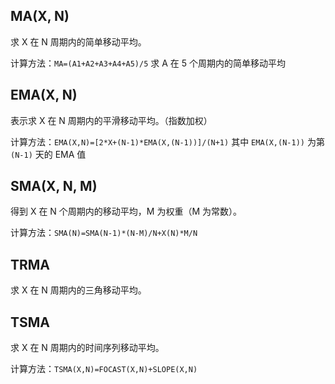 ## MA(X, N)

求 X 在 N 周期内的简单移动平均。

计算方法：`MA=(A1+A2+A3+A4+A5)/5` 求 A 在 5 个周期内的简单移动平均

## EMA(X, N)

表示求 X 在 N 周期内的平滑移动平均。（指数加权）

计算方法：`EMA(X,N)=[2*X+(N-1)*EMA(X,(N-1))]/(N+1)` 其中 `EMA(X,(N-1))` 为第 `(N-1)` 天的 EMA 值

## SMA(X, N, M)

得到 X 在 N 个周期内的移动平均，M 为权重（M 为常数）。

计算方法：`SMA(N)=SMA(N-1)*(N-M)/N+X(N)*M/N`

## TRMA

求 X 在 N 周期内的三角移动平均。

## TSMA

求 X 在 N 周期内的时间序列移动平均。

计算方法：`TSMA(X,N)=FOCAST(X,N)+SLOPE(X,N)`

